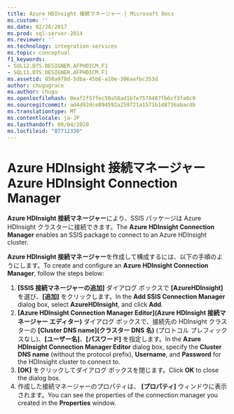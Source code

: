 ```yaml
---
title: Azure HDInsight 接続マネージャー | Microsoft Docs
ms.custom: ''
ms.date: 02/28/2017
ms.prod: sql-server-2014
ms.reviewer: ''
ms.technology: integration-services
ms.topic: conceptual
f1_keywords:
- SQL12.DTS.DESIGNER.AFPHDICM.F1
- SQL11.DTS.DESIGNER.AFPHDICM.F1
ms.assetid: 850a978d-5dba-45b6-a10e-306aafbc353d
author: chugugrace
ms.author: chugu
ms.openlocfilehash: 0eaf2f57fec50a58ad1b7e7578407fb6cf3fa0c0
ms.sourcegitcommit: ad4d92dce894592a259721a1571b1d8736abacdb
ms.translationtype: MT
ms.contentlocale: ja-JP
ms.lasthandoff: 08/04/2020
ms.locfileid: "87712330"
---
```

# <a name="azure-hdinsight-connection-manager"></a><span data-ttu-id="861fd-102">Azure HDInsight 接続マネージャー</span><span class="sxs-lookup"><span data-stu-id="861fd-102">Azure HDInsight Connection Manager</span></span>
<span data-ttu-id="861fd-103">**Azure HDInsight 接続マネージャー**により、SSIS パッケージは Azure HDInsight クラスターに接続できます。</span><span class="sxs-lookup"><span data-stu-id="861fd-103">The **Azure HDInsight Connection Manager** enables an SSIS package to connect to an Azure HDInsight cluster.</span></span>

<span data-ttu-id="861fd-104">**Azure HDInsight 接続マネージャー**を作成して構成するには、以下の手順のようにします。</span><span class="sxs-lookup"><span data-stu-id="861fd-104">To create and configure an **Azure HDInsight Connection Manager**, follow the steps below:</span></span>

1. <span data-ttu-id="861fd-105">**[SSIS 接続マネージャーの追加]** ダイアログ ボックスで **[AzureHDInsight]** を選び、**[追加]** をクリックします。</span><span class="sxs-lookup"><span data-stu-id="861fd-105">In the **Add SSIS Connection Manager** dialog box, select **AzureHDInsight**, and click **Add**.</span></span>
2. <span data-ttu-id="861fd-106">**[Azure HDInsight Connection Manager Editor]\(Azure HDInsight 接続マネージャー エディター\)** ダイアログ ボックスで、接続先の HDInsight クラスターの **[Cluster DNS name]\(クラスター DNS 名\)** (プロトコル プレフィックスなし)、**[ユーザー名]**、**[パスワード]** を指定します。</span><span class="sxs-lookup"><span data-stu-id="861fd-106">In the **Azure HDInsight Connection Manager Editor** dialog box, specify the **Cluster DNS name** (without the protocol prefix), **Username**, and **Password** for the HDInsight cluster to connect to.</span></span>
3. <span data-ttu-id="861fd-107">**[OK]** をクリックしてダイアログ ボックスを閉じます。</span><span class="sxs-lookup"><span data-stu-id="861fd-107">Click **OK** to close the dialog box.</span></span>
4. <span data-ttu-id="861fd-108">作成した接続マネージャーのプロパティは、 **[プロパティ]** ウィンドウに表示されます。</span><span class="sxs-lookup"><span data-stu-id="861fd-108">You can see the properties of the connection manager you created in the **Properties** window.</span></span>
